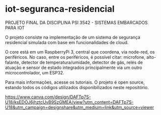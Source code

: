 # iot-seguranca-residencial
PROJETO FINAL DA DISCIPLINA PSI 3542 - SISTEMAS EMBARCADOS PARA IOT

O projeto consiste na implementação de um sistema de segurança residencial simulada com base em funcionalidades de cloud.


O core está em um RaspberryPi 3, central que coordena, via node-red, os periféricos. No caso, entre os periféricos, é possível citar: microfone, alto-falante, detector de temperatura/umidade, detector de gás, relés de atuação e sensor de estado integrados principalmente via um outro microcontrolador, um ESP32.

Para mais informações, acesse os tutoriais. O projeto é open source, estando todos os códigos utilizados disponibilizados neste repositório.

https://www.canva.com/design/DAFTp7S-U18/ksEDOJ6jhztcUvB9SzGMEA/view?utm_content=DAFTp7S-U18&utm_campaign=designshare&utm_medium=link&utm_source=viewer
